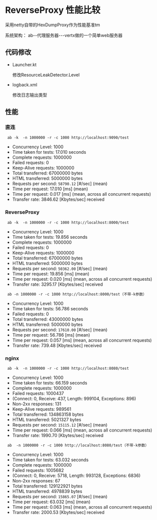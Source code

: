 # ReverseProxy 性能比较

采用netty自带的HexDumpProxy作为性能基准tm

系统架构：
    ab--代理服务器---vertx做的一个简单web服务器
## 代码修改

* Launcher.kt
    
    修改ResourceLeakDetector.Level    
    
* logback.xml

    修改日志输出类型
    
    
## 性能

### 直连
` ab -k  -n 1000000 -r -c 1000 http://localhost:9090/test`

* Concurrency Level:      1000 
* Time taken for tests:   17.010 seconds
* Complete requests:      1000000
* Failed requests:        0
* Keep-Alive requests:    1000000
* Total transferred:      67000000 bytes
* HTML transferred:       5000000 bytes
* Requests per second:    `58790.12` [#/sec] (mean)
* Time per request:       17.010 [ms] (mean)
* Time per request:       0.017 [ms] (mean, across all concurrent requests)
* Transfer rate:          3846.62 [Kbytes/sec] received
 
### ReverseProxy
` ab -k  -n 1000000 -r -c 1000 http://localhost:8000/test`
 
* Concurrency Level:      1000
* Time taken for tests:   19.856 seconds
* Complete requests:      1000000
* Failed requests:        0
* Keep-Alive requests:    1000000
* Total transferred:      67000000 bytes
* HTML transferred:       5000000 bytes
* Requests per second:    `50362.00` [#/sec] (mean)
* Time per request:       19.856 [ms] (mean)
* Time per request:       0.020 [ms] (mean, across all concurrent requests)
* Transfer rate:          3295.17 [Kbytes/sec] received
 
 
` ab -n 1000000 -r -c 1000 http://localhost:8000/test（不带-k参数）`

* Concurrency Level:      1000                                                                                                            
* Time taken for tests:   56.786 seconds                                                                                                  
* Failed requests:        0                                                                                                               
* Total transferred:      43000000 bytes                                                                                                  
* HTML transferred:       5000000 bytes                                                                                                   
* Requests per second:    `17610.00` [#/sec] (mean)                                                                                         
* Time per request:       56.786 [ms] (mean)                                                                                              
* Time per request:       0.057 [ms] (mean, across all concurrent requests)                                                               
* Transfer rate:          739.48 [Kbytes/sec] received
 
 ### nginx
 
` ab -k  -n 1000000 -r -c 1000 http://localhost:8080/test`
  
* Concurrency Level:      1000                                                                                                           
* Time taken for tests:   66.159 seconds                                                                                                 
* Complete requests:      1000000                                                                                                        
* Failed requests:        1000437                                                                                                        
*    (Connect: 0, Receive: 437, Length: 999104, Exceptions: 896)                                                                         
* Non-2xx responses:      131                                                                                                            
* Keep-Alive requests:    989561                                                                                                         
* Total transferred:      134863158 bytes                                                                                                
* HTML transferred:       5021327 bytes                                                                                                  
* Requests per second:    `15115.12` [#/sec] (mean)                                                                                        
* Time per request:       0.066 [ms] (mean, across all concurrent requests)                                                              
* Transfer rate:          1990.70 [Kbytes/sec] received 
 
` ab  -n 1000000 -r -c 1000 http://localhost:8080/test（不带-k参数）`
 
* Concurrency Level:      1000                                                                                                           
* Time taken for tests:   63.032 seconds                                                                                                 
* Complete requests:      1000000                                                                                                        
* Failed requests:        1005682                                                                                                        
*    (Connect: 0, Receive: 5718, Length: 993128, Exceptions: 6836)                                                                       
* Non-2xx responses:      67                                                                                                             
* Total transferred:      129122921 bytes                                                                                                
* HTML transferred:       4978839 bytes                                                                                                  
* Requests per second:    `15865.07` [#/sec] (mean)                                                                                        
* Time per request:       63.032 [ms] (mean)                                                                                             
* Time per request:       0.063 [ms] (mean, across all concurrent requests)                                                              
* Transfer rate:          2000.53 [Kbytes/sec] received 